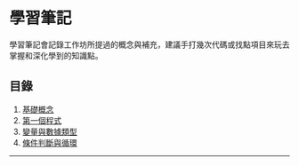# 學習筆記
學習筆記會記錄工作坊所提過的概念與補充，建議手打幾次代碼或找點項目來玩去掌握和深化學到的知識點。

## 目錄
1. [基礎概念](./docs/基礎概念.md)
2. [第一個程式](./docs/第一個程式.md)
3. [變量與數據類型](./docs/變量與數據類型.md)
4. [條件判斷與循環](./docs/條件判斷與循環.md)
---